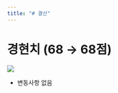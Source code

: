 ```yaml
---
title: "# 결산"
---
```


# 경현치 (68 → 68점)

![](https://kkni.snack.studio/image/00340013103444000000114114423000241014041300000.svg)

* 변동사항 없음
